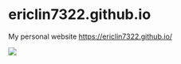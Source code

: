 # ericlin7322.github.io
My personal website
https://ericlin7322.github.io/  

![](https://github-readme-stats-git-masterrstaa-rickstaa.vercel.app/api?username=ericlin7322)
